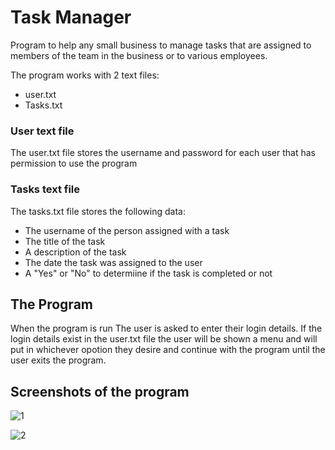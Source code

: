 # Task Manager

Program to help any small business to manage tasks that are assigned to members of
the team in the business or to various employees.

The program works with 2 text files:
* user.txt
* Tasks.txt

### User text file
The user.txt file stores the username and password for each user that has permission to use the program

### Tasks text file
The tasks.txt file stores the following data:
* The username of the person assigned with a task
* The title of the task
* A description of the task
* The date the task was assigned to the user
* A "Yes" or "No" to determiine if the task is completed or not
 
## The Program
When the program is run The user is asked to enter their login details. If the login details exist in the user.txt file
the user will be shown a menu and will put in whichever opotion they desire and continue with the program until
the user exits the program.

## Screenshots of the program
![1](https://user-images.githubusercontent.com/80391089/111300533-16e87600-8649-11eb-8eeb-bd86590563d2.png)

![2](https://user-images.githubusercontent.com/80391089/111300539-19e36680-8649-11eb-85e6-8f40e409d76e.png)


